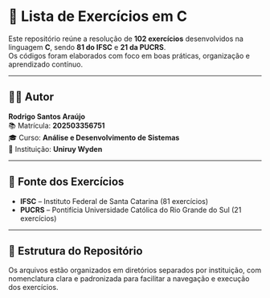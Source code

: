 # 📘 Lista de Exercícios em C

Este repositório reúne a resolução de **102 exercícios** desenvolvidos na linguagem **C**, sendo **81 do IFSC** e **21 da PUCRS**.  
Os códigos foram elaborados com foco em boas práticas, organização e aprendizado contínuo.

---

## 👨‍💻 Autor

**Rodrigo Santos Araújo**  
📚 Matrícula: **202503356751**  
🎓 Curso: **Análise e Desenvolvimento de Sistemas**  
🏫 Instituição: **Uniruy Wyden**

---

## 🏫 Fonte dos Exercícios

- **IFSC** – Instituto Federal de Santa Catarina (81 exercícios)  
- **PUCRS** – Pontifícia Universidade Católica do Rio Grande do Sul (21 exercícios)

---

## 📁 Estrutura do Repositório

Os arquivos estão organizados em diretórios separados por instituição, com nomenclatura clara e padronizada para facilitar a navegação e execução dos exercícios.